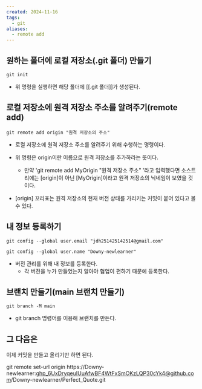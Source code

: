 ```yaml
---
created: 2024-11-16
tags:
  - git
aliases:
  - remote add
---
```

## 원하는 폴더에 로컬 저장소(.git 폴더) 만들기
```
git init
```
- 위 명령을 실행하면 해당 폴더에 [[.git 폴더]]가 생성된다.


## 로컬 저장소에 원격 저장소 주소를 알려주기(remote add)
```
git remote add origin "원격 저장소의 주소"
```

- 로컬 저장소에 원격 저장소 주소를 알려주기 위해 수행하는 명령이다.

- 위 명령은 origin이란 이름으로 원격 저장소를 추가하라는 뜻이다.
	- 만약 'git remote add MyOrigin "원격 저장소 주소" '라고 입력했다면 소스트리에는 \[origin\]이 아닌 \[MyOrigin\]이라고 원격 저장소의 닉네임이 보였을 것이다.
- \[origin\] 꼬리표는 원격 저장소의 현재 버전 상태를 가리키는 커밋이 붙어 있다고 볼 수 있다.


## 내 정보 등록하기
```
git config --global user.email "jdh251425142514@gmail.com"

git config --global user.name "Downy-newlearner"
```
- 버전 관리를 위해 내 정보를 등록한다.
	- 각 버전을 누가 만들었는지 알아야 협업이 편하기 때문에 등록한다.

## 브랜치 만들기(main 브랜치 만들기)
```
git branch -M main
```
- git branch 명령어를 이용해 브랜치를 만든다.


## 그 다음은
이제 커밋을 만들고 올리기만 하면 된다.

git remote set-url origin https://Downy-newlearner: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@github.com/Downy-newlearner/Perfect_Quote.git